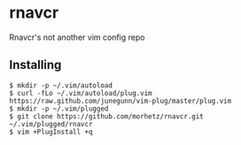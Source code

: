 rnavcr
======

Rnavcr's not another vim config repo

## Installing

```
$ mkdir -p ~/.vim/autoload
$ curl -fLo ~/.vim/autoload/plug.vim https://raw.github.com/junegunn/vim-plug/master/plug.vim
$ mkdir -p ~/.vim/plugged
$ git clone https://github.com/morhetz/rnavcr.git ~/.vim/plugged/rnavcr
$ vim +PlugInstall +q
```
